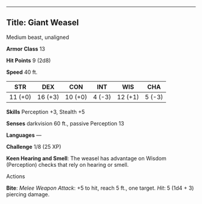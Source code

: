 -------------------------
Title: Giant Weasel
-------------------------


Medium beast, unaligned

**Armor Class** 13

**Hit Points** 9 (2d8)

**Speed** 40 ft.

| STR    | DEX     | CON     | INT     | WIS     | CHA
|---------| -------- |--------- |--------- |---------| --------
| 11 (+0)   | 16 (+3)   | 10 (+0)   | 4 (-3)   | 12 (+1)   | 5 (-3)

**Skills** Perception +3, Stealth +5

**Senses** darkvision 60 ft., passive Perception 13

**Languages** —

**Challenge** 1/8 (25 XP)


**Keen Hearing and Smell**: The weasel has advantage on
Wisdom (Perception) checks that rely on hearing or smell.


Actions

**Bite**: *Melee Weapon Attack*: +5 to hit, reach 5 ft., one target.
*Hit*: 5 (1d4 + 3) piercing damage.


